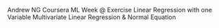 Andrew NG Coursera ML Week @ Exercise
Linear Regression with one Variable
Multivariate Linear Regression &
Normal Equation
